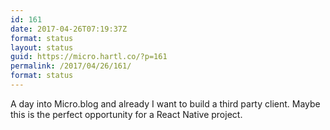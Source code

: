 ```yaml
---
id: 161
date: 2017-04-26T07:19:37Z
format: status
layout: status
guid: https://micro.hartl.co/?p=161
permalink: /2017/04/26/161/
format: status
---
```

A day into Micro.blog and already I want to build a third party client. Maybe this is the perfect opportunity for a React Native project.